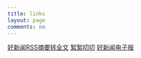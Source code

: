 ```yaml
---
title: links
layout: page
comments: no
---
```


[好新闻RSS摘要转全文](http://haoxinwen.sinaapp.com/)
[絮絮叨叨](http://www.xuxudaodao.com/)
[好新闻电子报](http://www.haoxinwen.com/)

